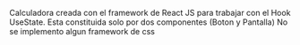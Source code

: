 Calculadora creada con el framework de React JS para trabajar con el Hook UseState. 
Esta constituida solo por dos componentes (Boton y Pantalla) 
No se implemento algun framework de css
